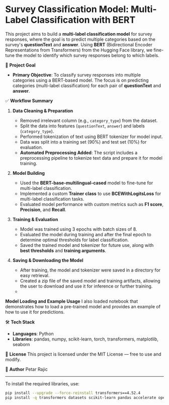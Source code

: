 # Survey Classification Model: Multi-Label Classification with BERT

This project aims to build a **multi-label classification model** for survey responses, where the goal is to predict multiple categories based on the survey's **questionText** and **answer**. Using **BERT** (Bidirectional Encoder Representations from Transformers) from the Hugging Face library, we fine-tune the model to identify which survey responses belong to which labels.

🎯 **Project Goal**
- **Primary Objective**: 
  To classify survey responses into multiple categories using a BERT-based model. The focus is on predicting categories (multi-label classification) for each pair of **questionText** and **answer**.

✅ **Workflow Summary**

1. **Data Cleaning & Preparation**
   - Removed irrelevant column (e.g., `category_type`) from the dataset.
   - Split the data into features (`questionText`, `answer`) and labels (`category_type`).
   - Performed tokenization of text using BERT tokenizer for model input.
   - Data was split into a training set (90%) and test set (10%) for evaluation.
   - **Automated Preprocessing Added**: The script includes a preprocessing pipeline to tokenize text data and prepare it for model training.

2. **Model Building**
   - Used the **BERT-base-multilingual-cased** model to fine-tune for multi-label classification.
   - Implemented a custom **Trainer class** to use **BCEWithLogitsLoss** for multi-label classification tasks.
   - Evaluated model performance with custom metrics such as **F1 score**, **Precision**, and **Recall**.

3. **Training & Evaluation**
   - Model was trained using 3 epochs with batch sizes of 8.
   - Evaluated the model during training and after the final epoch to determine optimal thresholds for label classification.
   - Saved the trained model and tokenizer for future use, along with **best thresholds** and **training arguments**.
4. **Saving & Downloading the Model**
   - After training, the model and tokenizer were saved in a directory for easy retrieval.
   - Created a zip file of the saved model and training artifacts, allowing the user to download and use it for inference or further training.
   - 
**Model Loading and Example Usage**
I also loaded notebook that demonstrates how to load a pre-trained model and provides an example of how to use it for predictions.

🛠️ **Tech Stack**
- **Languages**: Python
- **Libraries**: pandas, numpy, scikit-learn, torch, transformers, matplotlib, seaborn

📜 **License**
This project is licensed under the MIT License — free to use and modify.

👤 **Author**
Petar Rajic

---

To install the required libraries, use:

```bash
pip install --upgrade --force-reinstall transformers==4.52.4
pip install -q transformers datasets scikit-learn pandas accelerate openpyxl
